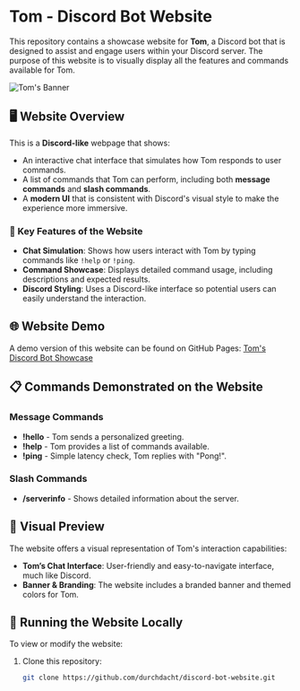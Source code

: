 # Tom - Discord Bot Website

This repository contains a showcase website for **Tom**, a Discord bot that is designed to assist and engage users within your Discord server. The purpose of this website is to visually display all the features and commands available for Tom.

![Tom's Banner](https://fld.wtf/img/6713a71c5d6a8.jpg)

## 🖥️ Website Overview

This is a **Discord-like** webpage that shows:
- An interactive chat interface that simulates how Tom responds to user commands.
- A list of commands that Tom can perform, including both **message commands** and **slash commands**.
- A **modern UI** that is consistent with Discord's visual style to make the experience more immersive.

### 🌟 Key Features of the Website
- **Chat Simulation**: Shows how users interact with Tom by typing commands like `!help` or `!ping`.
- **Command Showcase**: Displays detailed command usage, including descriptions and expected results.
- **Discord Styling**: Uses a Discord-like interface so potential users can easily understand the interaction.

## 🌐 Website Demo

A demo version of this website can be found on GitHub Pages:
[Tom's Discord Bot Showcase](https://durchdacht.github.io/discord-bot-website/)

## 📋 Commands Demonstrated on the Website

### Message Commands
- **!hello** - Tom sends a personalized greeting.
- **!help** - Tom provides a list of commands available.
- **!ping** - Simple latency check, Tom replies with "Pong!".

### Slash Commands
- **/serverinfo** - Shows detailed information about the server.

## 🎨 Visual Preview
The website offers a visual representation of Tom's interaction capabilities:

- **Tom’s Chat Interface**: User-friendly and easy-to-navigate interface, much like Discord.
- **Banner & Branding**: The website includes a branded banner and themed colors for Tom.

## 🚀 Running the Website Locally
To view or modify the website:

1. Clone this repository:
   ```sh
   git clone https://github.com/durchdacht/discord-bot-website.git
